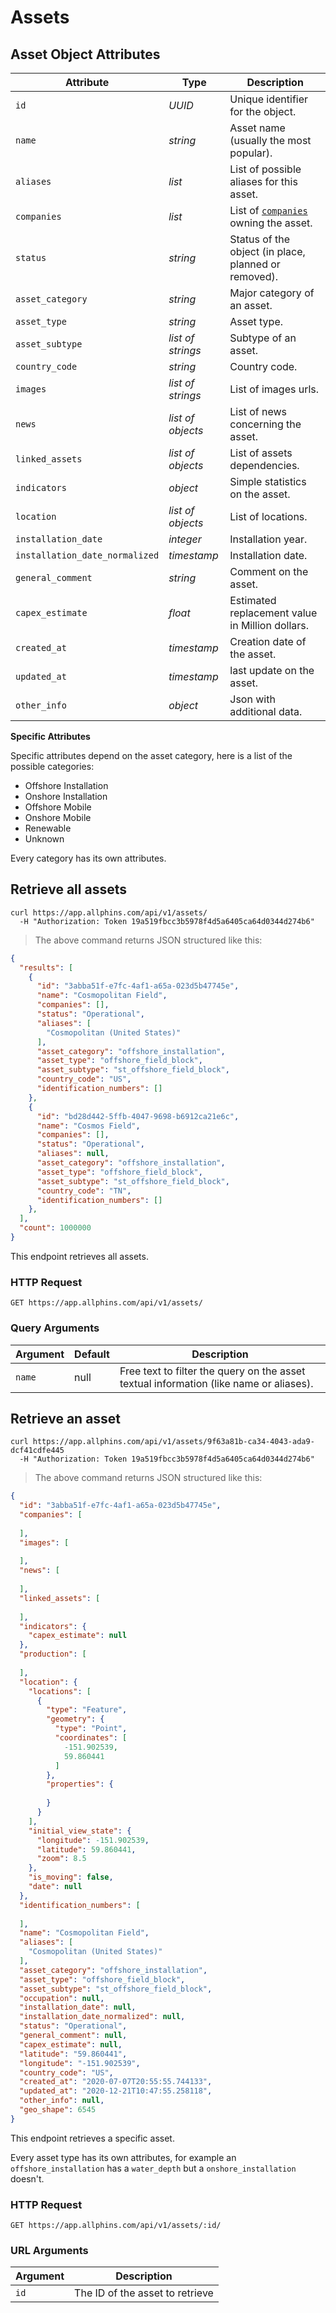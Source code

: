 # Assets

## Asset Object Attributes

Attribute | Type | Description
--------- | ------- | -----------
`id` | *UUID* | Unique identifier for the object.
`name` | *string* | Asset name (usually the most popular).
`aliases` | *list* | List of possible aliases for this asset.
`companies` | *list* | List of [`companies`](#companies) owning the asset.
`status` | *string* | Status of the object (in place, planned or removed).
`asset_category` | *string* | Major category of an asset.
`asset_type` | *string* | Asset type.
`asset_subtype` | *list of strings* | Subtype of an asset.
`country_code` | *string* | Country code.
`images` | *list of strings* | List of images urls.
`news` | *list of objects* | List of news concerning the asset.
`linked_assets` | *list of objects* | List of assets dependencies.
`indicators` | *object* | Simple statistics on the asset.
`location` | *list of objects* | List of locations.
`installation_date` | *integer* | Installation year.
`installation_date_normalized` | *timestamp* | Installation date.
`general_comment` | *string* | Comment on the asset.
`capex_estimate` | *float* | Estimated replacement value in Million dollars.
`created_at` | *timestamp* | Creation date of the asset.
`updated_at` | *timestamp* | last update on the asset.
`other_info` | *object* | Json with additional data.


**Specific Attributes**

Specific attributes depend on the asset category, here is a list of the possible categories:

* Offshore Installation
* Onshore Installation
* Offshore Mobile
* Onshore Mobile
* Renewable
* Unknown

Every category has its own attributes.

## Retrieve all assets

```shell
curl https://app.allphins.com/api/v1/assets/
  -H "Authorization: Token 19a519fbcc3b5978f4d5a6405ca64d0344d274b6"
```

> The above command returns JSON structured like this:

```json
{
  "results": [
    {
      "id": "3abba51f-e7fc-4af1-a65a-023d5b47745e",
      "name": "Cosmopolitan Field",
      "companies": [],
      "status": "Operational",
      "aliases": [
        "Cosmopolitan (United States)"
      ],
      "asset_category": "offshore_installation",
      "asset_type": "offshore_field_block",
      "asset_subtype": "st_offshore_field_block",
      "country_code": "US",
      "identification_numbers": []
    },
    {
      "id": "bd28d442-5ffb-4047-9698-b6912ca21e6c",
      "name": "Cosmos Field",
      "companies": [],
      "status": "Operational",
      "aliases": null,
      "asset_category": "offshore_installation",
      "asset_type": "offshore_field_block",
      "asset_subtype": "st_offshore_field_block",
      "country_code": "TN",
      "identification_numbers": []
    },
  ],
  "count": 1000000
}
```

This endpoint retrieves all assets.

### HTTP Request

`GET https://app.allphins.com/api/v1/assets/`

### Query Arguments

Argument | Default | Description
--------- | ------- | -----------
`name` | null | Free text to filter the query on the asset textual information (like name or aliases).


## Retrieve an asset

```shell
curl https://app.allphins.com/api/v1/assets/9f63a81b-ca34-4043-ada9-dcf41cdfe445
  -H "Authorization: Token 19a519fbcc3b5978f4d5a6405ca64d0344d274b6"
```

> The above command returns JSON structured like this:

```json
{
  "id": "3abba51f-e7fc-4af1-a65a-023d5b47745e",
  "companies": [
    
  ],
  "images": [
    
  ],
  "news": [
    
  ],
  "linked_assets": [
    
  ],
  "indicators": {
    "capex_estimate": null
  },
  "production": [
    
  ],
  "location": {
    "locations": [
      {
        "type": "Feature",
        "geometry": {
          "type": "Point",
          "coordinates": [
            -151.902539,
            59.860441
          ]
        },
        "properties": {
          
        }
      }
    ],
    "initial_view_state": {
      "longitude": -151.902539,
      "latitude": 59.860441,
      "zoom": 8.5
    },
    "is_moving": false,
    "date": null
  },
  "identification_numbers": [
    
  ],
  "name": "Cosmopolitan Field",
  "aliases": [
    "Cosmopolitan (United States)"
  ],
  "asset_category": "offshore_installation",
  "asset_type": "offshore_field_block",
  "asset_subtype": "st_offshore_field_block",
  "occupation": null,
  "installation_date": null,
  "installation_date_normalized": null,
  "status": "Operational",
  "general_comment": null,
  "capex_estimate": null,
  "latitude": "59.860441",
  "longitude": "-151.902539",
  "country_code": "US",
  "created_at": "2020-07-07T20:55:55.744133",
  "updated_at": "2020-12-21T10:47:55.258118",
  "other_info": null,
  "geo_shape": 6545
}
```

This endpoint retrieves a specific asset.

<aside class="warning">Every asset type has its own attributes, for example an <code>offshore_installation</code> has a <code>water_depth</code> but a <code>onshore_installation</code> doesn't.</aside>

### HTTP Request

`GET https://app.allphins.com/api/v1/assets/:id/`

### URL Arguments

Argument | Description
--------- | -----------
`id` | The ID of the asset to retrieve
